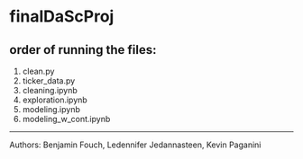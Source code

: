 # finalDaScProj
## order of running the files:
1. clean.py 
2. ticker_data.py
3. cleaning.ipynb
4. exploration.ipynb 
5. modeling.ipynb
6. modeling_w_cont.ipynb
------------------------------------------------------------------------------------------
Authors: Benjamin Fouch, Ledennifer Jedannasteen, Kevin Paganini

